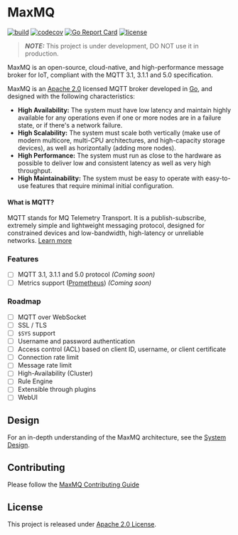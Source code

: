 # MaxMQ

[![build](https://github.com/gsalomao/maxmq/actions/workflows/build.yml/badge.svg)](https://github.com/gsalomao/maxmq/actions/workflows/build.yml)
[![codecov](https://codecov.io/gh/gsalomao/maxmq/branch/master/graph/badge.svg?token=FUXEU188HA)](https://codecov.io/gh/gsalomao/maxmq)
[![Go Report Card](https://goreportcard.com/badge/github.com/gsalomao/maxmq)](https://goreportcard.com/report/github.com/gsalomao/maxmq)
[![license](https://img.shields.io/badge/license-Apache%202.0-blue.svg)](https://opensource.org/licenses/Apache-2.0)

> **_NOTE:_**  This project is under development, DO NOT use it in production.

MaxMQ is an open-source, cloud-native, and high-performance message broker for IoT, compliant with the MQTT 3.1, 3.1.1
and 5.0 specification.

MaxMQ is an [Apache 2.0](./LICENSE) licensed MQTT broker developed in [Go](https://go.dev/), and designed with the
following characteristics:

- **High Availability:** The system must have low latency and maintain highly available for any operations even if one
or more nodes are in a failure state, or if there's a network failure.
- **High Scalability:** The system must scale both vertically (make use of modern multicore, multi-CPU architectures,
and high-capacity storage devices), as well as horizontally (adding more nodes).
- **High Performance:** The system must run as close to the hardware as possible to deliver low and consistent latency
as well as very high throughput.
- **High Maintainability:** The system must be easy to operate with easy-to-use features that require minimal initial
configuration.

#### What is MQTT?

MQTT stands for MQ Telemetry Transport. It is a publish-subscribe, extremely simple and lightweight messaging protocol,
designed for constrained devices and low-bandwidth, high-latency or unreliable networks.
[Learn more](https://mqtt.org/faq)

### Features

- [ ] MQTT 3.1, 3.1.1 and 5.0 protocol *(Coming soon)*
- [ ] Metrics support ([Prometheus](https://prometheus.io/)) *(Coming soon)*

### Roadmap

- [ ] MQTT over WebSocket
- [ ] SSL / TLS
- [ ] `$SYS` support
- [ ] Username and password authentication
- [ ] Access control (ACL) based on client ID, username, or client certificate
- [ ] Connection rate limit
- [ ] Message rate limit
- [ ] High-Availability (Cluster)
- [ ] Rule Engine
- [ ] Extensible through plugins
- [ ] WebUI

## Design

For an in-depth understanding of the MaxMQ architecture, see the [System Design](./docs/system-design.md).

## Contributing

Please follow the
[MaxMQ Contributing Guide](https://github.com/gsalomao/maxmq/blob/master/CONTRIBUTING.md)

## License

This project is released under
[Apache 2.0 License](https://github.com/gsalomao/maxmq/blob/master/LICENSE).
